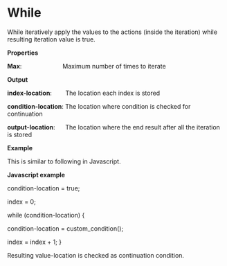 # While

While iteratively apply the values to the actions (inside the iteration) while resulting iteration value is true.

 **Properties**
 

**Max**:                        Maximum number of times to iterate

 **Output**
 

**index-location**:         The location each index is stored

**condition-location**:  The location where condition is checked for continuation

**output-location**:       The location where the end result after all the iteration is stored

**Example**

This is similar to following in Javascript.

**Javascript example**

condition-location = true;

index = 0;

while (condition-location) {

condition-location = custom_condition();

index = index + 1; }

Resulting value-location is checked as continuation condition.